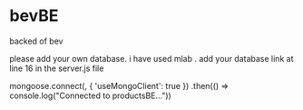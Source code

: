 # bevBE
backed of bev

please add your own database.
i have used mlab .
add your database link at line 16 in the server.js file


mongoose.connect(<ADD YOUR DATABASE ADDRESS HERE>, { 'useMongoClient': true })
    .then(() => console.log("Connected to productsBE..."))
